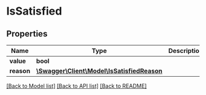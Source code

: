 # IsSatisfied

## Properties
Name | Type | Description | Notes
------------ | ------------- | ------------- | -------------
**value** | **bool** |  | [optional] 
**reason** | [**\Swagger\Client\Model\IsSatisfiedReason**](IsSatisfiedReason.md) |  | [optional] 

[[Back to Model list]](../README.md#documentation-for-models) [[Back to API list]](../README.md#documentation-for-api-endpoints) [[Back to README]](../README.md)


